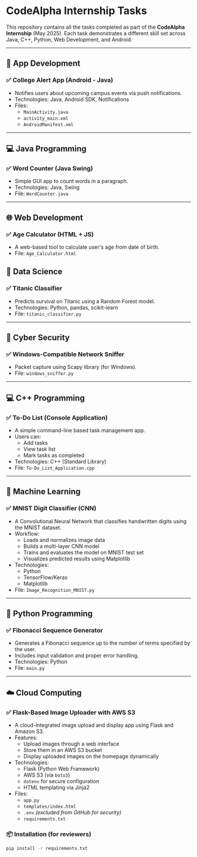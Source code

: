 # CodeAlpha Internship Tasks

This repository contains all the tasks completed as part of the **CodeAlpha Internship** (May 2025). Each task demonstrates a different skill set across Java, C++, Python, Web Development, and Android.

---

## 📱 App Development

### ✅ College Alert App (Android - Java)
- Notifies users about upcoming campus events via push notifications.
- Technologies: Java, Android SDK, Notifications
- Files:
  - `MainActivity.java`
  - `activity_main.xml`
  - `AndroidManifest.xml`

---

## 💻 Java Programming

### ✅ Word Counter (Java Swing)
- Simple GUI app to count words in a paragraph.
- Technologies: Java, Swing
- File: `WordCounter.java`

---

## 🌐 Web Development

### ✅ Age Calculator (HTML + JS)
- A web-based tool to calculate user's age from date of birth.
- File: `Age_Calculator.html`


## 🧠 Data Science

### ✅ Titanic Classifier
- Predicts survival on Titanic using a Random Forest model.
- Technologies: Python, pandas, scikit-learn
- File: `titanic_classifier.py`

---

## 🔐 Cyber Security

### ✅ Windows-Compatible Network Sniffer
- Packet capture using Scapy library (for Windows).
- File: `windows_sniffer.py`

---

## 💻 C++ Programming

### ✅ To-Do List (Console Application)
- A simple command-line based task management app.
- Users can:
  - Add tasks
  - View task list
  - Mark tasks as completed
- Technologies: C++ (Standard Library)
- File: `To-Do_List_Application.cpp`

---


## 🤖 Machine Learning

### ✅ MNIST Digit Classifier (CNN)
- A Convolutional Neural Network that classifies handwritten digits using the MNIST dataset.
- Workflow:
  - Loads and normalizes image data
  - Builds a multi-layer CNN model
  - Trains and evaluates the model on MNIST test set
  - Visualizes predicted results using Matplotlib
- Technologies:
  - Python
  - TensorFlow/Keras
  - Matplotlib
- File: `Image_Recognition_MNIST.py`

---

## 🐍 Python Programming

### ✅ Fibonacci Sequence Generator
- Generates a Fibonacci sequence up to the number of terms specified by the user.
- Includes input validation and proper error handling.
- Technologies: Python
- File: `main.py`

---

## ☁️ Cloud Computing

### ✅ Flask-Based Image Uploader with AWS S3
- A cloud-integrated image upload and display app using Flask and Amazon S3.
- Features:
  - Upload images through a web interface
  - Store them in an AWS S3 bucket
  - Display uploaded images on the homepage dynamically
- Technologies:
  - Flask (Python Web Framework)
  - AWS S3 (via `boto3`)
  - `dotenv` for secure configuration
  - HTML templating via Jinja2
- Files:
  - `app.py`
  - `templates/index.html`
  - `.env` *(excluded from GitHub for security)*
  - `requirements.txt`

### 📦 Installation (for reviewers)

```bash
pip install -r requirements.txt
